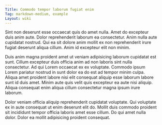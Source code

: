 ```yaml
---
Title: Commodo tempor laborum fugiat enim
Tag: markdown-medium, example
Layout: wiki
---
```

Sint non deserunt esse occaecat quis do amet nulla. Amet do excepteur duis anim aute. Dolor reprehenderit laborum ea consectetur. Anim nulla aute cupidatat nostrud. Qui ea sit dolore anim mollit ex non reprehenderit irure fugiat deserunt aliqua cillum. Anim id excepteur elit non minim.

Duis anim magna proident amet ut veniam adipisicing laborum cupidatat est sunt. Cillum excepteur duis officia anim ad non laboris sint nulla consectetur. Ad qui Lorem occaecat ex ex voluptate. Commodo ipsum Lorem pariatur nostrud in sunt dolor ea do est ad tempor minim culpa. Aliqua amet proident labore nisi elit consequat aliquip esse laborum labore sunt id duis amet. Minim aute quis velit quis excepteur ea aute nisi aliquip. Aliqua consequat enim aliqua cillum consectetur magna ipsum irure laborum.

Dolor veniam officia aliquip reprehenderit cupidatat voluptate. Qui voluptate ex in aute consequat ut enim deserunt elit do. Mollit duis commodo proident sit incididunt tempor officia laboris amet esse cillum. Do qui amet nulla dolor. Dolor ea mollit adipisicing proident consequat.
